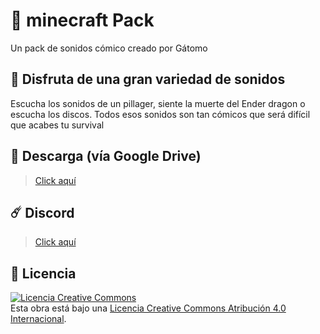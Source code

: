 # 💐 minecraft Pack
Un pack de sonidos cómico creado por Gátomo

## 🍃 Disfruta de una gran variedad de sonidos
Escucha los sonidos de un pillager, siente la muerte del Ender dragon o escucha los discos. Todos esos sonidos son tan cómicos que será difícil que acabes tu survival

## 🌾 Descarga (vía Google Drive)
> [Click aquí](https://drive.google.com/file/d/1TlSvCXeynTQnIN1vRAGLA_dY1Vv9GRq4/view?usp=drivesdk)

## ☄️ Discord
> [Click aquí](https://discord.gg/KbFYJ872H2)

## 📢 Licencia
<a rel="license" href="http://creativecommons.org/licenses/by/4.0/"><img alt="Licencia Creative Commons" style="border-width:0" src="https://i.creativecommons.org/l/by/4.0/88x31.png" /></a><br />Esta obra está bajo una <a rel="license" href="http://creativecommons.org/licenses/by/4.0/">Licencia Creative Commons Atribución 4.0 Internacional</a>.
